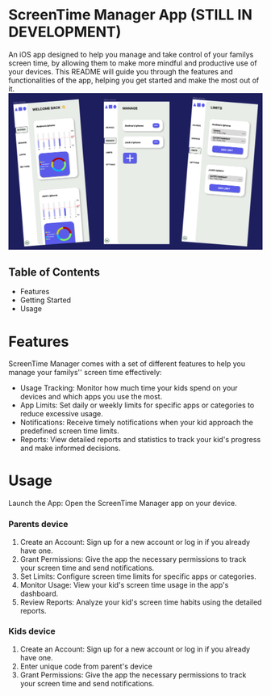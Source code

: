 # ScreenTime Manager App **(STILL IN DEVELOPMENT)**
An iOS app designed to help you manage and take control of your familys screen time, by allowing them to make more mindful and productive use of your devices. This README will guide you through the features and functionalities of the app, helping you get started and make the most out of it.
![ScreenTime management app images](./assets/images/Screentime_app_images.png)
## Table of Contents
- Features
- Getting Started
- Usage



# Features
ScreenTime Manager comes with a set of different features to help you manage your familys'' screen time effectively:

- Usage Tracking: Monitor how much time your kids spend on your devices and which apps you use the most.
- App Limits: Set daily or weekly limits for specific apps or categories to reduce excessive usage.
- Notifications: Receive timely notifications when your kid approach the predefined screen time limits.
- Reports: View detailed reports and statistics to track your kid's progress and make informed decisions.


# Usage
Launch the App: Open the ScreenTime Manager app on your device.
### Parents device
1. Create an Account: Sign up for a new account or log in if you already have one.
2. Grant Permissions: Give the app the necessary permissions to track your screen time and send notifications.
3. Set Limits: Configure screen time limits for specific apps or categories.
4. Monitor Usage: View your kid's screen time usage in the app's dashboard.
5. Review Reports: Analyze your kid's screen time habits using the detailed reports.
### Kids device
1. Create an Account: Sign up for a new account or log in if you already have one.
2. Enter unique code from parent's device
3. Grant Permissions: Give the app the necessary permissions to track your screen time and send notifications.

